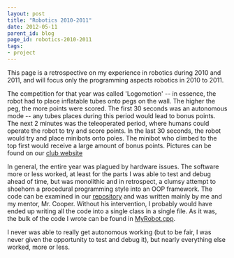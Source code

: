 ```yaml
---
layout: post
title: "Robotics 2010-2011"
date: 2012-05-11
parent_id: blog 
page_id: robotics-2010-2011
tags: 
- project
---
```


This page is a retrospective on my experience in robotics during 2010 and 2011, and will focus only the programming aspects robotics in 2010 to 2011.  

The competition for that year was called 'Logomotion' -- in essence, the robot had to place inflatable tubes onto pegs on the wall.  The higher the peg, the more points were scored.  The first 30 seconds was an autonomous mode -- any tubes places during this period would lead to bonus points.  The next 2 minutes was the teleoperated period, where humans could operate the robot to try and score points.  In the last 30 seconds, the robot would try and place minibots onto poles.  The minibot who climbed to the top first would receive a large amount of bonus points.  Pictures can be found on our [club website](http://www.spartabots.org/media/gallery#2011_Gallery)

In general, the entire year was plagued by hardware issues.  The software more or less worked, at least for the parts I was able to test and debug ahead of time, but was monolithic and in retrospect, a clumsy attempt to shoehorn a procedural programming style into an OOP framework.  The code can be examined in our [repository](http://code.google.com/p/skyline-robotics/source/browse/#svn%2Ftrunk%2F2011_HostBot) and was written mainly by me and my mentor, Mr. Cooper.  Without his intervention, I probably would have ended up writing all the code into a single class in a single file.  As it was, the bulk of the code I wrote can be found in [MyRobot.cpp](https://code.google.com/p/skyline-robotics/source/browse/2011_MainRobot/trunk/MyRobot.cpp).  

I never was able to really get autonomous working (but to be fair, I was never given the opportunity to test and debug it), but nearly everything else worked, more or less.  
